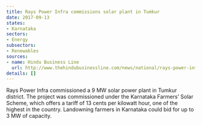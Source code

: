 ```yaml
---
title: Rays Power Infra commissions solar plant in Tumkur
date: 2017-09-13
states:
- Karnataka
sectors:
- Energy
subsectors:
- Renewables
sources:
- name: Hindu Business Line
  url: http://www.thehindubusinessline.com/news/national/rays-power-infra-commissions-9mw-solar-pv-plant-under-karnataka-farmers-solar-scheme/article9847642.ece
details: []
---
```


Rays Power Infra commissioned a 9 MW solar power plant in Tumkur district. The project was commissioned under the Karnataka Farmers’ Solar Scheme, which offers a tariff of 13 cents per kilowatt hour, one of the highest in the country. Landowning farmers in Karnataka could bid for up to 3 MW of capacity.
